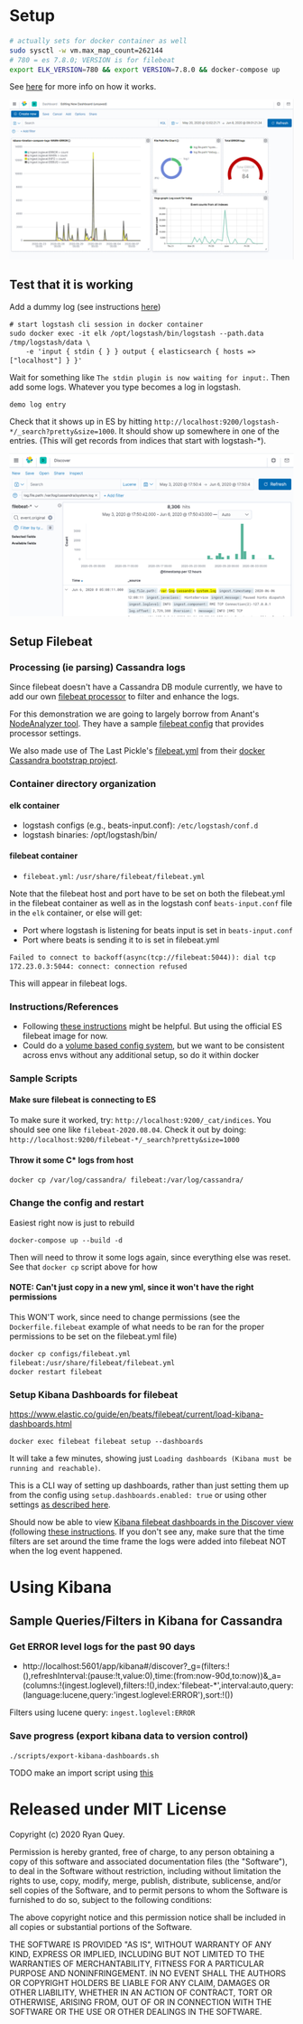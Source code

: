 # Setup

```bash
# actually sets for docker container as well
sudo sysctl -w vm.max_map_count=262144
# 780 = es 7.8.0; VERSION is for filebeat
export ELK_VERSION=780 && export VERSION=7.8.0 && docker-compose up
```

See [here](https://elk-docker.readthedocs.io/#installation) for more info on how it works.

![image](https://raw.githubusercontent.com/RyanQuey/cassandra-in-kibana/master/screenshots/kibana-full-dashboard-for-cassandra-logs.png)


## Test that it is working
Add a dummy log (see instructions [here](https://elk-docker.readthedocs.io/#usage))
```
# start logstash cli session in docker container
sudo docker exec -it elk /opt/logstash/bin/logstash --path.data /tmp/logstash/data \
    -e 'input { stdin { } } output { elasticsearch { hosts => ["localhost"] } }'
```
Wait for something like `The stdin plugin is now waiting for input:`. Then add some logs. Whatever you type becomes a log in logstash.
```
demo log entry
```

Check that it shows up in ES by hitting `http://localhost:9200/logstash-*/_search?pretty&size=1000`. It should show up somewhere in one of the entries. (This will get records from indices that start with logstash-*).

![image](https://raw.githubusercontent.com/RyanQuey/cassandra-in-kibana/master/screenshots/kibana-discover-view-search-by-file-name-TOKENIZED.png)

## Setup Filebeat

### Processing (ie parsing) Cassandra logs
Since filebeat doesn't have a Cassandra DB module currently, we have to add our own [filebeat processor](https://www.elastic.co/guide/en/beats/filebeat/current/filtering-and-enhancing-data.html) to filter and enhance the logs. 

For this demonstration we are going to largely borrow from Anant's [NodeAnalyzer tool](https://github.com/Anant/cassandra.toolkit/tree/dev/NodeAnalyzer). They have a sample [filebeat config](https://github.com/Anant/cassandra.toolkit/blob/dev/log-analysis/FilebeatSetup.MD#filebeatyml-usually-sits-in-etcfilebeat) that provides processor settings.

We also made use of The Last Pickle's [filebeat.yml](https://github.com/thelastpickle/docker-cassandra-bootstrap/blob/master/cassandra/config/filebeat.yml) from their [docker Cassandra bootstrap project](https://github.com/thelastpickle/docker-cassandra-bootstrap).

### Container directory organization
#### elk container
- logstash configs (e.g., beats-input.conf): `/etc/logstash/conf.d`
- logstash binaries: /opt/logstash/bin/

#### filebeat container
- `filebeat.yml`: `/usr/share/filebeat/filebeat.yml`

Note that the filebeat host and port have to be set on both the filebeat.yml in the filebeat container as well as in the logstash conf `beats-input.conf` file in the `elk` container, or else will get:
- Port where logstash is listening for beats input is set in `beats-input.conf`
- Port where beats is sending it to is set in filebeat.yml
```
Failed to connect to backoff(async(tcp://filebeat:5044)): dial tcp 172.23.0.3:5044: connect: connection refused
```
This will appear in filebeat logs.

### Instructions/References
- Following [these instructions](https://elk-docker.readthedocs.io/#forwarding-logs-filebeat) might be helpful. But using the official ES filebeat image for now.
- Could do a [volume based config system](https://www.elastic.co/guide/en/beats/filebeat/current/running-on-docker.html#_volume_mounted_configuration), but we want to be consistent across envs without any additional setup, so do it within docker

### Sample Scripts
#### Make sure filebeat is connecting to ES
To make sure it worked, try: `http://localhost:9200/_cat/indices`. You should see one like `filebeat-2020.08.04`. Check it out by doing: `http://localhost:9200/filebeat-*/_search?pretty&size=1000`

#### Throw it some C* logs from host
```
docker cp /var/log/cassandra/ filebeat:/var/log/cassandra/
```

### Change the config and restart
Easiest right now is just to rebuild
```
docker-compose up --build -d
```
Then will need to throw it some logs again, since everything else was reset. See that `docker cp` script above for how

#### NOTE: Can't just copy in a new yml, since it won't have the right permissions
This WON'T work, since need to change permissions (see the `Dockerfile.filebeat` example of what needs to be ran for the proper permissions to be set on the filebeat.yml file)
```
docker cp configs/filebeat.yml filebeat:/usr/share/filebeat/filebeat.yml
docker restart filebeat
```

### Setup Kibana Dashboards for filebeat
https://www.elastic.co/guide/en/beats/filebeat/current/load-kibana-dashboards.html

```
docker exec filebeat filebeat setup --dashboards
```
It will take a few minutes, showing just `Loading dashboards (Kibana must be running and reachable)`.

This is a CLI way of setting up dashboards, rather than just setting them up from the config using `setup.dashboards.enabled: true` or using other settings [as described here](https://www.elastic.co/guide/en/beats/filebeat/current/configuration-dashboards.html).

Should now be able to view [Kibana filebeat dashboards in the Discover view](http://localhost:5601/app/kibana#/discover) (following [these instructions](https://www.elastic.co/guide/en/beats/filebeat/current/view-kibana-dashboards.html). If you don't see any, make sure that the time filters are set around the time frame the logs were added into filebeat NOT when the log event happened. 

# Using Kibana

## Sample Queries/Filters in Kibana for Cassandra
### Get ERROR level logs for the past 90 days
- http://localhost:5601/app/kibana#/discover?_g=(filters:!(),refreshInterval:(pause:!t,value:0),time:(from:now-90d,to:now))&_a=(columns:!(ingest.loglevel),filters:!(),index:'filebeat-*',interval:auto,query:(language:lucene,query:'ingest.loglevel:ERROR'),sort:!())

Filters using lucene query: `ingest.loglevel:ERROR`

### Save progress (export kibana data to version control)
`./scripts/export-kibana-dashboards.sh`

TODO make an import script using [this](https://www.elastic.co/guide/en/kibana/7.8/dashboard-api.html)


# Released under MIT License

Copyright (c) 2020 Ryan Quey.

Permission is hereby granted, free of charge, to any person obtaining a copy of this software and associated documentation files (the "Software"), to deal in the Software without restriction, including without limitation the rights to use, copy, modify, merge, publish, distribute, sublicense, and/or sell copies of the Software, and to permit persons to whom the Software is furnished to do so, subject to the following conditions:

The above copyright notice and this permission notice shall be included in all copies or substantial portions of the Software.

THE SOFTWARE IS PROVIDED "AS IS", WITHOUT WARRANTY OF ANY KIND, EXPRESS OR IMPLIED, INCLUDING BUT NOT LIMITED TO THE WARRANTIES OF MERCHANTABILITY, FITNESS FOR A PARTICULAR PURPOSE AND NONINFRINGEMENT. IN NO EVENT SHALL THE AUTHORS OR COPYRIGHT HOLDERS BE LIABLE FOR ANY CLAIM, DAMAGES OR OTHER LIABILITY, WHETHER IN AN ACTION OF CONTRACT, TORT OR OTHERWISE, ARISING FROM, OUT OF OR IN CONNECTION WITH THE SOFTWARE OR THE USE OR OTHER DEALINGS IN THE SOFTWARE.
